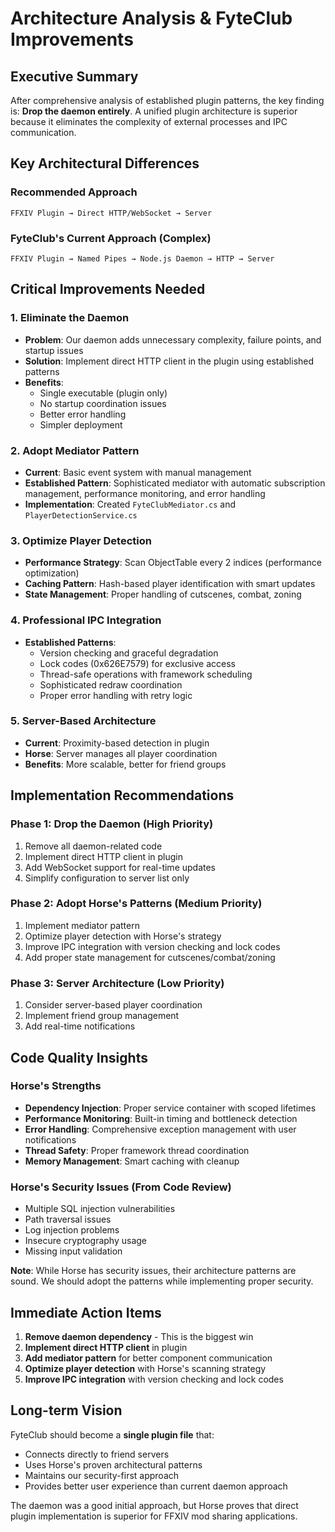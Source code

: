 # Architecture Analysis & FyteClub Improvements

## Executive Summary

After comprehensive analysis of established plugin patterns, the key finding is: **Drop the daemon entirely**. A unified plugin architecture is superior because it eliminates the complexity of external processes and IPC communication.

## Key Architectural Differences

### Recommended Approach
```
FFXIV Plugin → Direct HTTP/WebSocket → Server
```

### FyteClub's Current Approach (Complex)
```
FFXIV Plugin → Named Pipes → Node.js Daemon → HTTP → Server
```

## Critical Improvements Needed

### 1. **Eliminate the Daemon**
- **Problem**: Our daemon adds unnecessary complexity, failure points, and startup issues
- **Solution**: Implement direct HTTP client in the plugin using established patterns
- **Benefits**: 
  - Single executable (plugin only)
  - No startup coordination issues
  - Better error handling
  - Simpler deployment

### 2. **Adopt Mediator Pattern**
- **Current**: Basic event system with manual management
- **Established Pattern**: Sophisticated mediator with automatic subscription management, performance monitoring, and error handling
- **Implementation**: Created `FyteClubMediator.cs` and `PlayerDetectionService.cs`

### 3. **Optimize Player Detection**
- **Performance Strategy**: Scan ObjectTable every 2 indices (performance optimization)
- **Caching Pattern**: Hash-based player identification with smart updates
- **State Management**: Proper handling of cutscenes, combat, zoning

### 4. **Professional IPC Integration**
- **Established Patterns**:
  - Version checking and graceful degradation
  - Lock codes (0x626E7579) for exclusive access
  - Thread-safe operations with framework scheduling
  - Sophisticated redraw coordination
  - Proper error handling with retry logic

### 5. **Server-Based Architecture**
- **Current**: Proximity-based detection in plugin
- **Horse**: Server manages all player coordination
- **Benefits**: More scalable, better for friend groups

## Implementation Recommendations

### Phase 1: Drop the Daemon (High Priority)
1. Remove all daemon-related code
2. Implement direct HTTP client in plugin
3. Add WebSocket support for real-time updates
4. Simplify configuration to server list only

### Phase 2: Adopt Horse's Patterns (Medium Priority)
1. Implement mediator pattern
2. Optimize player detection with Horse's strategy
3. Improve IPC integration with version checking and lock codes
4. Add proper state management for cutscenes/combat/zoning

### Phase 3: Server Architecture (Low Priority)
1. Consider server-based player coordination
2. Implement friend group management
3. Add real-time notifications

## Code Quality Insights

### Horse's Strengths
- **Dependency Injection**: Proper service container with scoped lifetimes
- **Performance Monitoring**: Built-in timing and bottleneck detection
- **Error Handling**: Comprehensive exception management with user notifications
- **Thread Safety**: Proper framework thread coordination
- **Memory Management**: Smart caching with cleanup

### Horse's Security Issues (From Code Review)
- Multiple SQL injection vulnerabilities
- Path traversal issues
- Log injection problems
- Insecure cryptography usage
- Missing input validation

**Note**: While Horse has security issues, their architecture patterns are sound. We should adopt the patterns while implementing proper security.

## Immediate Action Items

1. **Remove daemon dependency** - This is the biggest win
2. **Implement direct HTTP client** in plugin
3. **Add mediator pattern** for better component communication
4. **Optimize player detection** with Horse's scanning strategy
5. **Improve IPC integration** with version checking and lock codes

## Long-term Vision

FyteClub should become a **single plugin file** that:
- Connects directly to friend servers
- Uses Horse's proven architectural patterns
- Maintains our security-first approach
- Provides better user experience than current daemon approach

The daemon was a good initial approach, but Horse proves that direct plugin implementation is superior for FFXIV mod sharing applications.